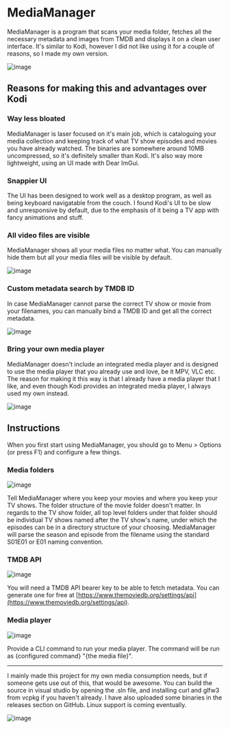# MediaManager
MediaManager is a program that scans your media folder, fetches all the necessary metadata and images from TMDB and displays it on a clean user interface. It's similar to Kodi, however I did not like using it for a couple of reasons, so I made my own version. 

![image](https://github.com/TatuLaras/MediaManager/assets/34749827/3e49473d-18ac-4ffa-9698-3cbd810982de)


## Reasons for making this and advantages over Kodi
### Way less bloated
MediaManager is laser focused on it's main job, which is cataloguing your media collection and keeping track of what TV show episodes and movies you have already watched. The binaries are somewhere around 10MB uncompressed, so it's definitely smaller than Kodi. It's also way more lightweight, using an UI made with Dear ImGui.

### Snappier UI
The UI has been designed to work well as a desktop program, as well as being keyboard navigatable from the couch. I found Kodi's UI to be slow and unresponsive by default, due to the emphasis of it being a TV app with fancy animations and stuff.

### All video files are visible
MediaManager shows all your media files no matter what. You can manually hide them but all your media files will be visible by default.

![image](https://github.com/TatuLaras/MediaManager/assets/34749827/1a08e9a6-0168-49c2-8f14-3b72422ee0bb)

### Custom metadata search by TMDB ID
In case MediaManager cannot parse the correct TV show or movie from your filenames, you can manually bind a TMDB ID and get all the correct metadata.

![image](https://github.com/TatuLaras/MediaManager/assets/34749827/4f78cd35-4c53-4643-8833-f50c4a0b7d85)

### Bring your own media player
MediaManager doesn't include an integrated media player and is designed to use the media player that you already use and love, be it MPV, VLC etc. The reason for making it this way is that I already have a media player that I like, and even though Kodi provides an integrated media player, I always used my own instead.

![image](https://github.com/TatuLaras/MediaManager/assets/34749827/2d1afa8d-82a6-4641-b344-c3cc07e7adc6)


## Instructions

When you first start using MediaManager, you should go to Menu > Options (or press F1) and configure a few things.

### Media folders
![image](https://github.com/TatuLaras/MediaManager/assets/34749827/17d1b166-84aa-4d7c-bbbc-1a8cec8e0ca9)

Tell MediaManager where you keep your movies and where you keep your TV shows. The folder structure of the movie folder doesn't matter. In regards to the TV show folder, all top level folders under that folder should be individual TV shows named after the TV show's name, under which the episodes can be in a directory structure of your choosing. MediaManager will parse the season and episode from the filename using the standard S01E01 or E01 naming convention.

### TMDB API
![image](https://github.com/TatuLaras/MediaManager/assets/34749827/229494bf-44da-483f-ba3a-ce3a69a08a27)

You will need a TMDB API bearer key to be able to fetch metadata. You can generate one for free at [https://www.themoviedb.org/settings/api](https://www.themoviedb.org/settings/api).

### Media player
![image](https://github.com/TatuLaras/MediaManager/assets/34749827/8ad88963-1af5-45c4-925a-fe3a342139bc)

Provide a CLI command to run your media player. The command will be run as {configured command} "{the media file}".

---

I mainly made this project for my own media consumption needs, but if someone gets use out of this, that would be awesome. You can build the source in visual studio by opening the .sln file, and installing curl and glfw3 from vcpkg if you haven't already. I have also uploaded some binaries in the releases section on GitHub. Linux support is coming eventually.

![image](https://github.com/TatuLaras/MediaManager/assets/34749827/5defbc78-343f-48cc-8197-71777f24b859)

